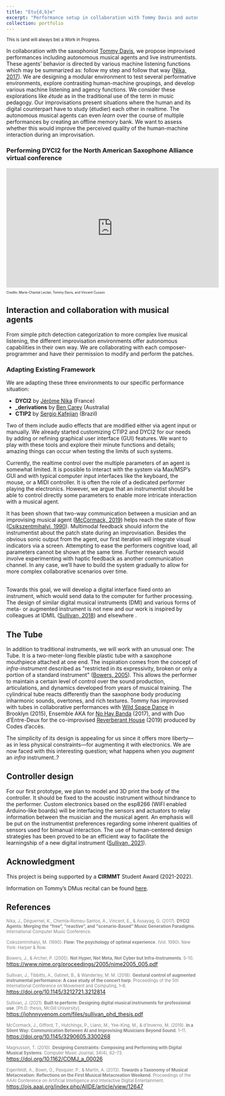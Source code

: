 ```yaml
---
title: "Etu{d,b}e"
excerpt: "Performance setup in collaboration with Tommy Davis and autonomous musical agents. <br/><img src=’/images/tube.jpeg’>"
collection: portfolio
---
```

<p style="font-size:80%;">This is (and will always be) a Work in Progress.</p>

In collaboration with the saxophonist [Tommy Davis](http://www.tommysaxophone.com/), we propose improvised performances including autonomous musical agents and live instrumentists.<!--[REMPLACER par une phrase clef qui résume les agents]--> These agents’ behavior is directed by various machine listening functions which may be summarized as: follow my step and follow that way (<a href="#nika2017">Nika, 2017</a>). We are designing a modular environment to test several performative environments, explore contrasting human-machine groupings, and develop various machine listening and agency functions. 
We consider these explorations like *étude* as in the traditional use of the term in music pedagogy. Our improvisations present situations where the human and its digital counterpart have to study (étudier) each other in realtime. The autonomous musical agents can even *learn* over the course of multiple performances by creating an offline memory bank. We want to assess whether this would improve the perceived quality of the human-machine interaction during an improvisation.
<br>

### Performing DYCI2 for the North American Saxophone Alliance virtual conference

<div class="container">
    <iframe width="560" height="315" src="https://www.youtube.com/embed/oUbeL_lAhFU" title="DYCI2 improvisation" frameborder="0" allow="autoplay; clipboard-write; encrypted-media; gyroscope; picture-in-picture" allowfullscreen></iframe>
    <div class="overlay">
        <p style="font-size:60%;">Credits: Marie-Chantal Leclair, Tommy Davis, and Vincent Cusson</p>
    </div>
</div>

## Interaction and collaboration with musical agents
From simple pitch detection categorization to more complex live musical listening, the different improvisation environments offer autonomous capabilities in their own way.<!-- [description of what is an agent --> We are collaborating with each composer-programmer and have their permission to modify and perform the patches.
### Adapting Existing Framework
We are adapting these three environments to our specific performance situation:
* **DYCI2** by [Jérôme Nika](https://jeromenika.com/) (France) <!-- [Insert descriptions for each] -->
* **_derivations** by [Ben Carey](https://bencarey.net/) (Australia)
* **CTIP2** by [Sergio Kafejian](https://musicabrasilis.com/composers/sergio-kafejian) (Brazil)

 Two of them include audio effects that are modified either via agent input or manually. We already started customizing CTIP2 and DYCI2 for our needs by adding or refining graphical user interface (GUI) features. We want to play with these tools and explore their minute functions and details; amazing things can occur when testing the limits of such systems.  

Currently, the realtime control over the multiple parameters of an agent is somewhat limited. 
It is possible to interact with the system via Max/MSP’s GUI and with typical computer input interfaces like the keyboard, the mouse, or a MIDI controller. It is often the role of a dedicated performer playing the electronics. However, we argue that an instrumentist should be able to control directly some parameters to enable more intricate interaction with a musical agent.

It has been shown that two-way communication between a musician and an improvising musical agent (<a href="#corma2019">McCormack, 2019</a>) helps reach the state of flow (<a href="#csiks2000">Csikszentmihalyi, 1990</a>). Multimodal feedback should inform the instrumentist about the patch state during an improvisation. Besides the obvious sonic output from the agent, our first iteration will integrate visual indicators via a screen. Attempting to ease the performers cognitive load<!-- [magnusson] -->, all parameters cannot be shown at the same time. Further research would involve experimenting with haptic feedback<!-- [hapticKeys] --> as another communication channel. In any case, we’ll have to build the system gradually to allow for more complex collaborative scenarios over time. 

<br>
Towards this goal, we will develop a digital interface fixed onto an instrument, which would send data to the computer for further processing. The design of similar digital musical instruments (DMI) and various forms of meta- or augmented instrument is not new and our work is inspired by colleagues at IDMIL <!-- [EDU] --> (<a href="#sulli2018">Sullivan, 2018</a>) and elsewhere <!-- [andrewMcPherson] -->.

## The Tube
In addition to traditional instruments, we will work with an unusual one: The Tube. It is a two-meter-long flexible plastic tube with a saxophone mouthpiece attached at one end. The inspiration comes from the concept of *infra-instrument* described as "restricted in its expressivity, broken or only a portion of a standard instrument" (<a href="#bow2005">Bowers, 2005</a>). This allows the performer to maintain a certain level of control over the sound production, articulations, and dynamics developed from years of musical training. The cylindrical tube reacts differently than the saxophone body producing inharmonic sounds, overtones, and rich textures. 
Tommy has improvised with tubes in collaborative performances with [Wild Space Dance](https://www.youtube.com/watch?v=G0XABGUDFfA) in Brooklyn (2015), Ensemble AKA for [No Hay Banda](https://www.youtube.com/watch?v=9rotwgh_ZTE) (2017), and with Duo d’Entre-Deux for the co-improvised [Reverberant House](https://www.youtube.com/watch?v=Ho4u9VrFzlE) (2019) produced by Codes d’accès.

The simplicity of its design is appealing for us since it offers more liberty—as in less physical constraints<!-- [magnusson] -->—for augmenting it with electronics. We are now faced with this interesting question; what happens when you *augment* an *infra* instrument..?

## Controller design
For our first prototype, we plan to model and 3D print the body of the controller. It should be fixed to the acoustic instrument without hindrance to the performer. Custom electronics based on the esp8266 (WIFI enabled Arduino-like boards) will be interfacing the sensors and actuators to relay information between the musician and the musical agent.
An emphasis will be put on the instrumentist preferences regarding some inherent qualities of sensors used for bimanual interaction. The use of human-centered design strategies has been proved to be an efficient way to facilitate the learningship of a new digital instrument (<a href="#sulli2021">Sullivan, 2021</a>). 
 <!-- [image3Dmodel] -->


## Acknowledgment
This project is being supported by a **CIRMMT** Student Award (2021-2022).

Information on Tommy’s DMus recital can be found [here](https://www.mcgill.ca/music/channels/event/doctoral-recital-thomas-davis-saxophone-329499).<br>



## References

<a style="font-size:80%; color:grey; text-align: left" name="nika2017">Nika, J., Déguernel, K., Chemla–Romeu-Santos, A., Vincent, E., & Assayag, G. (2017). <b>DYCI2 Agents: Merging the “free”, "reactive”, and "scenario-Based” Music Generation Paradigms</b>. International Computer Music Conference.</a>

<a style="font-size:80%; color:grey; text-align: left" name="csiks1990"> Csikszentmihalyi, M. (1990). <b>Flow: The psychology of optimal experience</b>. (Vol. 1990). New York: Harper & Row.</a>

<a style="font-size:80%; color:grey; text-align: left" name="bow2005">Bowers, J., & Archer, P. (2005). <b>Not Hyper, Not Meta, Not Cyber but Infra-Instruments</b>. 5–10. <a style="font-size:80%" href="https://www.nime.org/proceedings/2005/nime2005_005.pdf" target="_blank" rel="noopener noreferrer">https://www.nime.org/proceedings/2005/nime2005_005.pdf</a></a>

<a style="font-size:80%; color:grey; text-align: left" name="sulli2018">Sullivan, J., Tibbitts, A., Gatinet, B., & Wanderley, M. M. (2018). <b>Gestural control of augmented instrumental performance: A case study of the concert harp</b>. Proceedings of the 5th International Conference on Movement and Computing, 1–8. <a style="font-size:80%" href="https://doi.org/10.1145/3212721.3212814" target="_blank" rel="noopener noreferrer">https://doi.org/10.1145/3212721.3212814</a></a>

<a style="font-size:80%; color:grey; text-align: left" name="sulli2021">Sullivan, J. (2021). <b>Built to perform: Designing digital musical instruments for professional use</b>. [Ph.D. thesis, McGill University]. <a style="font-size:80%" href="https://johnnyvenom.com/files/sullivan_phd_thesis.pdf" target="_blank" rel="noopener noreferrer">https://johnnyvenom.com/files/sullivan_phd_thesis.pdf</a></a>

<a style="font-size:80%; color:grey; text-align: left" name="corma2019">McCormack, J., Gifford, T., Hutchings, P., Llano, M., Yee-King, M., & d’Inverno, M. (2019). <b>In a Silent Way: Communication Between AI and Improvising Musicians Beyond Sound</b>. 1–11. <a style="font-size:80%" href="https://doi.org/10.1145/3290605.3300268" target="_blank" rel="noopener noreferrer">https://doi.org/10.1145/3290605.3300268</a></a>

<a style="font-size:80%; color:grey; text-align: left" name="magnu2010">Magnusson, T. (2010). <b>Designing Constraints: Composing and Performing with Digital Musical Systems</b>. Computer Music Journal, 34(4), 62–73. 
 <a style="font-size:80%" href="https://doi.org/10.1162/COMJ_a_00026" target="_blank" rel="noopener noreferrer">https://doi.org/10.1162/COMJ_a_00026</a></a>

<a style="font-size:80%; color:grey; text-align: left" name="eigen2013">Eigenfeldt, A., Bown, O., Pasquier, P., & Martin, A. (2013). <b>Towards a Taxonomy of Musical Metacreation: Reflections on the First Musical Metacreation Weekend</b>. Proceedings of the AAAI Conference on Artificial Intelligence and Interactive Digital Entertainment. <a style="font-size:80%" href="https://ojs.aaai.org/index.php/AIIDE/article/view/12647" target="_blank" rel="noopener noreferrer">https://ojs.aaai.org/index.php/AIIDE/article/view/12647</a></a>
